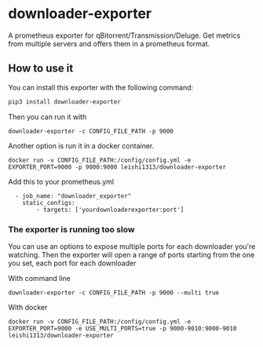 # downloader-exporter

A prometheus exporter for qBitorrent/Transmission/Deluge. Get metrics from multiple servers and offers them in a prometheus format.


## How to use it

You can install this exporter with the following command:

```bash
pip3 install downloader-exporter
```

Then you can run it with

```
downloader-exporter -c CONFIG_FILE_PATH -p 9000
```

Another option is run it in a docker container.

```
docker run -v CONFIG_FILE_PATH:/config/config.yml -e EXPORTER_PORT=9000 -p 9000:9000 leishi1313/downloader-exporter
```
Add this to your prometheus.yml
```
  - job_name: "downloader_exporter"
    static_configs:
        - targets: ['yourdownloaderexporter:port']
```

### The exporter is running too slow

You can use an options to expose multiple ports for each downloader you're watching. Then the exporter will open a range of ports starting from the one you set, each port for each downloader

With command line
```
downloader-exporter -c CONFIG_FILE_PATH -p 9000 --multi true
```

With docker
```
docker run -v CONFIG_FILE_PATH:/config/config.yml -e EXPORTER_PORT=9000 -e USE_MULTI_PORTS=true -p 9000-9010:9000-9010 leishi1313/downloader-exporter
```
